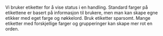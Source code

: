 Vi bruker etiketter for å vise status i en handling. Standard farger på etikettene er basert på informasjon til brukere, men man kan skape egne etikker med eget farge og nøkkelord. Bruk etiketter sparsomt. Mange etiketter med forskjellige farger og grupperinger kan skape mer rot en orden.
